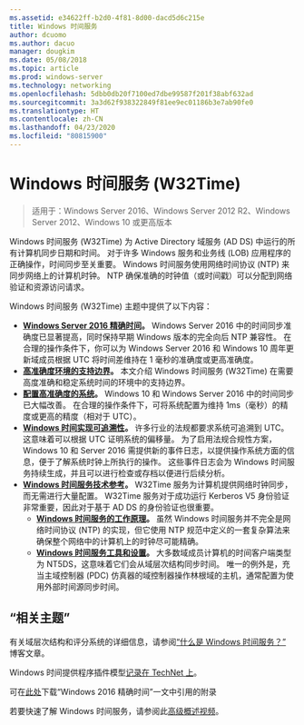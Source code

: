 ```yaml
---
ms.assetid: e34622ff-b2d0-4f81-8d00-dacd5d6c215e
title: Windows 时间服务
author: dcuomo
ms.author: dacuo
manager: dougkim
ms.date: 05/08/2018
ms.topic: article
ms.prod: windows-server
ms.technology: networking
ms.openlocfilehash: 5dbb0db20f7100ed7dbe99587f201f38abf632ad
ms.sourcegitcommit: 3a3d62f938322849f81ee9ec01186b3e7ab90fe0
ms.translationtype: HT
ms.contentlocale: zh-CN
ms.lasthandoff: 04/23/2020
ms.locfileid: "80815900"
---
```

# <a name="windows-time-service-w32time"></a>Windows 时间服务 (W32Time)

>适用于：Windows Server 2016、Windows Server 2012 R2、Windows Server 2012、Windows 10 或更高版本

Windows 时间服务 (W32Time) 为 Active Directory 域服务 (AD DS) 中运行的所有计算机同步日期和时间。 对于许多 Windows 服务和业务线 (LOB) 应用程序的正确操作，时间同步至关重要。 Windows 时间服务使用网络时间协议 (NTP) 来同步网络上的计算机时钟。 NTP 确保准确的时钟值（或时间戳）可以分配到网络验证和资源访问请求。

Windows 时间服务 (W32Time) 主题中提供了以下内容：
- **[Windows Server 2016 精确时间](accurate-time.md)。** Windows Server 2016 中的时间同步准确度已显著提高，同时保持早期 Windows 版本的完全向后 NTP 兼容性。 在合理的操作条件下，你可以为 Windows Server 2016 和 Windows 10 周年更新域成员根据 UTC 将时间差维持在 1 毫秒的准确度或更高准确度。
- **[高准确度环境的支持边界](support-boundary.md)。** 本文介绍 Windows 时间服务 (W32Time) 在需要高度准确和稳定系统时间的环境中的支持边界。
- **[配置高准确度的系统](configuring-systems-for-high-accuracy.md)。** Windows 10 和 Windows Server 2016 中的时间同步已大幅改善。  在合理的操作条件下，可将系统配置为维持 1ms（毫秒）的精度或更高的精度（相对于 UTC）。
- **[Windows 时间实现可追溯性](windows-time-for-traceability.md)。** 许多行业的法规都要求系统可追溯到 UTC。  这意味着可以根据 UTC 证明系统的偏移量。  为了启用法规合规性方案，Windows 10 和 Server 2016 需提供新的事件日志，以提供操作系统方面的信息，便于了解系统时钟上所执行的操作。  这些事件日志会为 Windows 时间服务持续生成，并且可以进行检查或存档以便进行后续分析。
- **[Windows 时间服务技术参考](windows-time-service-tech-ref.md)。** W32Time 服务为计算机提供网络时钟同步，而无需进行大量配置。 W32Time 服务对于成功运行 Kerberos V5 身份验证非常重要，因此对于基于 AD DS 的身份验证也很重要。
    - **[Windows 时间服务的工作原理](How-the-Windows-Time-Service-Works.md)。** 虽然 Windows 时间服务并不完全是网络时间协议 (NTP) 的实现，但它使用 NTP 规范中定义的一套复杂算法来确保整个网络中的计算机上的时钟尽可能精确。
    - **[Windows 时间服务工具和设置](Windows-Time-Service-Tools-and-Settings.md)。** 大多数域成员计算机的时间客户端类型为 NT5DS，这意味着它们会从域层次结构同步时间。 唯一的例外是，充当主域控制器 (PDC) 仿真器的域控制器操作林根域的主机，通常配置为使用外部时间源同步时间。


## <a name="related-topics"></a>“相关主题”
有关域层次结构和评分系统的详细信息，请参阅[“什么是 Windows 时间服务？”](https://blogs.msdn.microsoft.com/w32time/2007/07/07/what-is-windows-time-service/) 博客文章。

Windows 时间提供程序插件模型[记录在 TechNet 上](https://msdn.microsoft.com/library/windows/desktop/ms725475%28v=vs.85%29.aspx)。

可在[此处](https://windocs.blob.core.windows.net/windocs/WindowsTimeSyncAccuracy_Addendum.pdf)下载“Windows 2016 精确时间”一文中引用的附录

若要快速了解 Windows 时间服务，请参阅此[高级概述视频](https://aka.ms/WS2016TimeVideo)。
